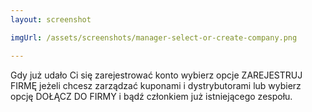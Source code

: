```yaml
---
layout: screenshot

imgUrl: /assets/screenshots/manager-select-or-create-company.png

---
```

Gdy już udało Ci się zarejestrować konto wybierz opcje ZAREJESTRUJ FIRMĘ jeżeli chcesz zarządzać kuponami i dystrybutorami lub wybierz opcję DOŁĄCZ DO FIRMY i bądź członkiem już istniejącego zespołu.